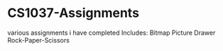 # CS1037-Assignments
various assignments i have completed
Includes:
Bitmap Picture Drawer
Rock-Paper-Scissors
